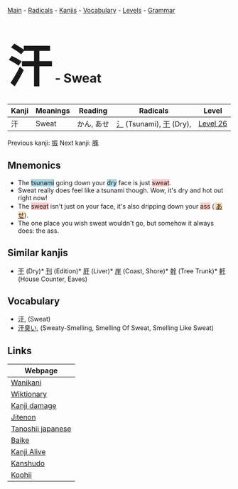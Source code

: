 <style> bigfont {font-size: 100px}</style>
[Main](../index.md) -
[Radicals](../radicals.md) -
[Kanjis](../kanjis.md) -
[Vocabulary](../vocabulary.md) -
[Levels](../levels.md) -
[Grammar](../grammar.md)
# <bigfont> 汗</bigfont> - Sweat 

| Kanji | Meanings | Reading | Radicals | Level |
| --- | --- | --- | --- | --- |
| 汗 | Sweat | かん, あせ | [氵](../radicals/氵.md) (Tsunami), [干](../radicals/干.md) (Dry),  | [Level 26](../levels/wk_level26.md) |

Previous kanji: [振](振.md) Next kanji: [豚](豚.md) 

## Mnemonics
 * The <span style="background-color:#ADD8E6"> tsunami</span> going down your <span style="background-color:#ADD8E6"> dry</span> face is just <span style="background-color:#ffcccb"> sweat</span>.
* Sweat really does feel like a tsunami though. Wow, it's dry and hot out right now!
* The <span style="background-color:#ffcccb"> sweat</span> isn't just on your face, it's also dripping down your <span style="background-color:#ffcccb"> ass</span> (<span style="background-color:#fed8b1"> [あせ](https://jisho.org/search/あせ)</span>).
* The one place you wish sweat wouldn't go, but somehow it always does: the ass.


## Similar kanjis
 * [干](干.md) (Dry)* [刊](刊.md) (Edition)* [肝](肝.md) (Liver)* [岸](岸.md) (Coast, Shore)* [幹](幹.md) (Tree Trunk)* [軒](軒.md) (House Counter, Eaves)


## Vocabulary
 * [汗](../vocabulary/汗.md), (Sweat)
* [汗臭い](../vocabulary/汗.md), (Sweaty-Smelling, Smelling Of Sweat, Smelling Like Sweat)



## Links 

| Webpage |
| --- |
| [Wanikani          ](https://www.wanikani.com/kanji/汗) |
| [Wiktionary        ](https://en.wiktionary.org/wiki/汗) |
| [Kanji damage      ](http://www.kanjidamage.com/kanji/search?utf8=✓&q=汗) |
| [Jitenon           ](https://jitenon.com/kanji/汗) |
| [Tanoshii japanese ](https://www.tanoshiijapanese.com/dictionary/kanji.cfm?k=汗) |
| [Baike             ](https://baike.baidu.com/item/汗) |
| [Kanji Alive       ](https://app.kanjialive.com/汗) |
| [Kanshudo          ](https://www.kanshudo.com/searchmn?q=汗) |
| [Koohii            ](https://kanji.koohii.com/study/kanji/汗) |
